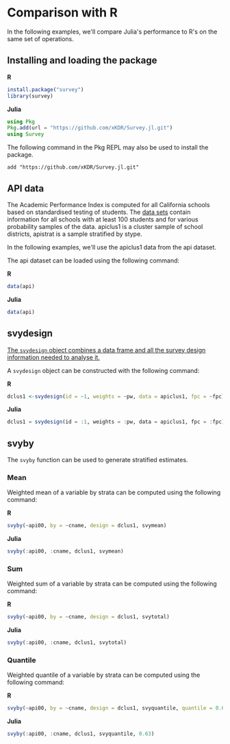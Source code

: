 # Comparison with R

In the following examples, we'll compare Julia's performance to R's on the same set of operations.

## Installing and loading the package 
**R**

```r
install.package("survey")
library(survey)
```

**Julia**
```julia
using Pkg
Pkg.add(url = "https://github.com/xKDR/Survey.jl.git")
using Survey
```

The following command in the Pkg REPL may also be used to install the package. 
```
add "https://github.com/xKDR/Survey.jl.git"
```

## API data

The Academic Performance Index is computed for all California schools based on standardised testing of students. The [data sets](https://cran.r-project.org/web/packages/survey/survey.pdf) contain information for all schools with at least 100 students and for various probability samples of the data. apiclus1 is a cluster sample of school districts, apistrat is a sample stratified by stype.

In the following examples, we'll use the apiclus1 data from the api dataset. 

The api dataset can be loaded using the following command:

**R**
```r
data(api) 
```

**Julia**
```julia
data(api)
```

## svydesign
[The ```svydesign``` object combines a data frame and all the survey design information needed to analyse it.](https://www.rdocumentation.org/packages/survey/versions/4.1-1/topics/svydesign)

A ```svydesign``` object can be constructed with the following command:

**R**
```r
dclus1 <-svydesign(id = ~1, weights = ~pw, data = apiclus1, fpc = ~fpc)
```

**Julia**
```julia
dclus1 = svydesign(id = :1, weights = :pw, data = apiclus1, fpc = :fpc)
```

## svyby
The `svyby` function can be used to generate stratified estimates.

### Mean
Weighted mean of a variable by strata can be computed using the following command: 

**R**
```r
svyby(~api00, by = ~cname, design = dclus1, svymean)
```

**Julia**
```julia
svyby(:api00, :cname, dclus1, svymean)
```

### Sum
Weighted sum of a variable by strata can be computed using the following command: 

**R**
```r
svyby(~api00, by = ~cname, design = dclus1, svytotal)
```

**Julia**
```julia
svyby(:api00, :cname, dclus1, svytotal)
```

### Quantile
Weighted quantile of a variable by strata can be computed using the following command: 

**R**
```r
svyby(~api00, by = ~cname, design = dclus1, svyquantile, quantile = 0.63)
```
**Julia**
```julia
svyby(:api00, :cname, dclus1, svyquantile, 0.63)
```
